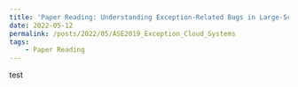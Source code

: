 ```yaml
---
title: 'Paper Reading: Understanding Exception-Related Bugs in Large-Scale Cloud Systems'
date: 2022-05-12
permalink: /posts/2022/05/ASE2019_Exception_Cloud_Systems
tags: 
    - Paper Reading
---
```


test